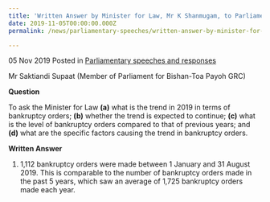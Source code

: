 ```yaml
---
title: 'Written Answer by Minister for Law, Mr K Shanmugam, to Parliamentary Question on Bankruptcy Orders'
date: 2019-11-05T00:00:00.000Z
permalink: /news/parliamentary-speeches/written-answer-by-minister-for-law-mr-k-shanumgam-to-parliamentary-question-on-bankruptcy-orders/

---
```

 
05 Nov 2019 Posted in [Parliamentary speeches and responses](/news/parliamentary-speeches)

Mr Saktiandi Supaat (Member of Parliament for Bishan-Toa Payoh GRC) 

**Question**

To ask the Minister for Law **(a)** what is the trend in 2019 in terms of bankruptcy orders; **(b)** whether the trend is expected to continue; **(c)** what is the level of bankruptcy orders compared to that of previous years; and **(d)** what are the specific factors causing the trend in bankruptcy orders. 

**Written Answer**

1.	1,112 bankruptcy orders were made between 1 January and 31 August 2019. This is comparable to the number of bankruptcy orders made in the past 5 years, which saw an average of 1,725 bankruptcy orders made each year. 
